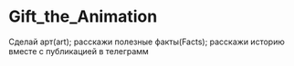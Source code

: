 # Gift_the_Animation
Сделай арт(art); расскажи полезные факты(Facts); расскажи историю вместе с публикацией в телеграмм 

